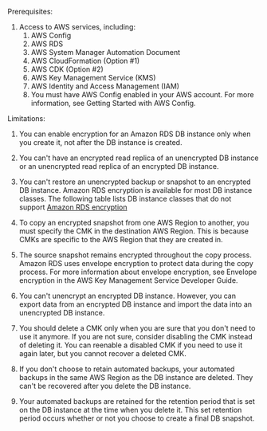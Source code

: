 Prerequisites:

1. Access to AWS services, including:
    1. AWS Config
    2. AWS RDS
    3. AWS System Manager Automation Document
    4. AWS CloudFormation (Option #1)
    5. AWS CDK (Option #2)
    6. AWS Key Management Service (KMS) 
    7. AWS Identity and Access Management (IAM)
    8. You must have AWS Config enabled in your AWS account. For more information, see Getting Started with AWS Config.

Limitations:

1. You can enable encryption for an Amazon RDS DB instance only when you create it, not after the DB instance is created.

2. You can't have an encrypted read replica of an unencrypted DB instance or an unencrypted read replica of an encrypted DB instance.

3. You can't restore an unencrypted backup or snapshot to an encrypted DB instance.
Amazon RDS encryption is available for most DB instance classes. The following table lists DB instance classes that do not support [Amazon RDS encryption](https://docs.aws.amazon.com/AmazonRDS/latest/UserGuide/Overview.Encryption.html)

4. To copy an encrypted snapshot from one AWS Region to another, you must specify the CMK in the destination AWS Region. This is because CMKs are specific to the AWS Region that they are created in.

5. The source snapshot remains encrypted throughout the copy process. Amazon RDS uses envelope encryption to protect data during the copy process. For more information about envelope encryption, see Envelope encryption in the AWS Key Management Service Developer Guide.

6. You can't unencrypt an encrypted DB instance. However, you can export data from an encrypted DB instance and import the data into an unencrypted DB instance.

7. You should delete a CMK only when you are sure that you don't need to use it anymore. If you are not sure, consider disabling the CMK instead of deleting it. You can reenable a disabled CMK if you need to use it again later, but you cannot recover a deleted CMK. 

8. If you don't choose to retain automated backups, your automated backups in the same AWS Region as the DB instance are deleted. They can't be recovered after you delete the DB instance. 

9. Your automated backups are retained for the retention period that is set on the DB instance at the time when you delete it. This set retention period occurs whether or not you choose to create a final DB snapshot. 
